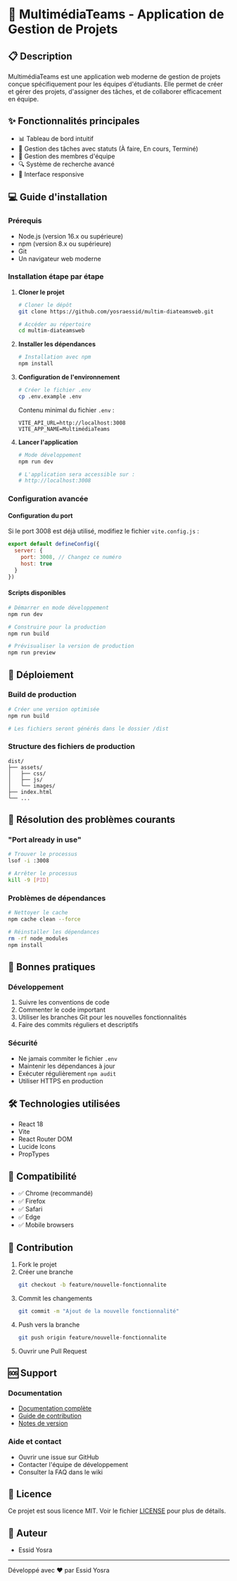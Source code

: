 # 🚀 MultimédiaTeams - Application de Gestion de Projets

## 📋 Description
MultimédiaTeams est une application web moderne de gestion de projets conçue spécifiquement pour les équipes d'étudiants. Elle permet de créer et gérer des projets, d'assigner des tâches, et de collaborer efficacement en équipe.

## ✨ Fonctionnalités principales
- 📊 Tableau de bord intuitif
- 📝 Gestion des tâches avec statuts (À faire, En cours, Terminé)
- 👥 Gestion des membres d'équipe
- 🔍 Système de recherche avancé
- 📱 Interface responsive

## 💻 Guide d'installation

### Prérequis
- Node.js (version 16.x ou supérieure)
- npm (version 8.x ou supérieure)
- Git
- Un navigateur web moderne

### Installation étape par étape

1. **Cloner le projet**
   ```bash
   # Cloner le dépôt
   git clone https://github.com/yosraessid/multim-diateamsweb.git
   
   # Accéder au répertoire
   cd multim-diateamsweb
   ```

2. **Installer les dépendances**
   ```bash
   # Installation avec npm
   npm install
   ```

3. **Configuration de l'environnement**
   ```bash
   # Créer le fichier .env
   cp .env.example .env
   ```
   
   Contenu minimal du fichier `.env` :
   ```env
   VITE_API_URL=http://localhost:3008
   VITE_APP_NAME=MultimédiaTeams
   ```

4. **Lancer l'application**
   ```bash
   # Mode développement
   npm run dev
   
   # L'application sera accessible sur :
   # http://localhost:3008
   ```

### Configuration avancée

#### Configuration du port
Si le port 3008 est déjà utilisé, modifiez le fichier `vite.config.js` :
```javascript
export default defineConfig({
  server: {
    port: 3008, // Changez ce numéro
    host: true
  }
})
```

#### Scripts disponibles
```bash
# Démarrer en mode développement
npm run dev

# Construire pour la production
npm run build

# Prévisualiser la version de production
npm run preview
```

## 🚀 Déploiement

### Build de production
```bash
# Créer une version optimisée
npm run build

# Les fichiers seront générés dans le dossier /dist
```

### Structure des fichiers de production
```
dist/
├── assets/
│   ├── css/
│   ├── js/
│   └── images/
├── index.html
└── ...
```

## 🔧 Résolution des problèmes courants

### "Port already in use"
```bash
# Trouver le processus
lsof -i :3008

# Arrêter le processus
kill -9 [PID]
```

### Problèmes de dépendances
```bash
# Nettoyer le cache
npm cache clean --force

# Réinstaller les dépendances
rm -rf node_modules
npm install
```

## 📝 Bonnes pratiques

### Développement
1. Suivre les conventions de code
2. Commenter le code important
3. Utiliser les branches Git pour les nouvelles fonctionnalités
4. Faire des commits réguliers et descriptifs

### Sécurité
- Ne jamais commiter le fichier `.env`
- Maintenir les dépendances à jour
- Exécuter régulièrement `npm audit`
- Utiliser HTTPS en production

## 🛠️ Technologies utilisées
- React 18
- Vite
- React Router DOM
- Lucide Icons
- PropTypes

## 📱 Compatibilité
- ✅ Chrome (recommandé)
- ✅ Firefox
- ✅ Safari
- ✅ Edge
- ✅ Mobile browsers

## 👥 Contribution
1. Fork le projet
2. Créer une branche
   ```bash
   git checkout -b feature/nouvelle-fonctionnalite
   ```
3. Commit les changements
   ```bash
   git commit -m "Ajout de la nouvelle fonctionnalité"
   ```
4. Push vers la branche
   ```bash
   git push origin feature/nouvelle-fonctionnalite
   ```
5. Ouvrir une Pull Request

## 🆘 Support

### Documentation
- [Documentation complète](https://github.com/yosraessid/multim-diateamsweb/wiki)
- [Guide de contribution](CONTRIBUTING.md)
- [Notes de version](CHANGELOG.md)

### Aide et contact
- Ouvrir une issue sur GitHub
- Contacter l'équipe de développement
- Consulter la FAQ dans le wiki

## 📄 Licence
Ce projet est sous licence MIT. Voir le fichier [LICENSE](LICENSE) pour plus de détails.

## 👤 Auteur
- Essid Yosra

---
Développé avec ❤️ par Essid Yosra

